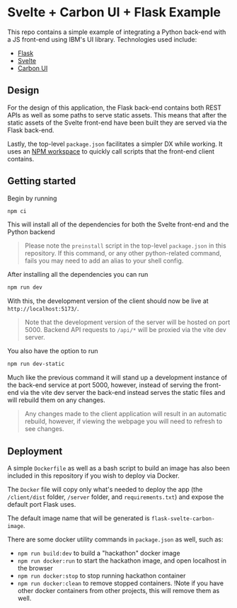 # Svelte + Carbon UI + Flask Example

This repo contains a simple example of integrating a Python back-end with a JS front-end using IBM's UI library. Technologies used include:

- [Flask](https://flask.palletsprojects.com/en/2.3.x/)
- [Svelte](https://svelte.dev/)
- [Carbon UI](https://carbon-components-svelte.onrender.com/)

## Design

For the design of this application, the Flask back-end contains both REST APIs as well as some paths to serve static assets. This means that after the static assets of the Svelte front-end have been built they are served via the Flask back-end.

Lastly, the top-level `package.json` facilitates a simpler DX while working. It uses an [NPM workspace](https://docs.npmjs.com/cli/v7/using-npm/workspaces) to quickly call scripts that the front-end client contains.

## Getting started

Begin by running

```bash
npm ci
```

This will install all of the dependencies for both the Svelte front-end and the Python backend

> Please note the `preinstall` script in the top-level `package.json` in this repository. If this command, or any other python-related command, fails you may need to add an alias to your shell config.

After installing all the dependencies you can run

```bash
npm run dev
```

With this, the development version of the client should now be live at `http://localhost:5173/`.

> Note that the development version of the server will be hosted on port 5000. Backend API requests to `/api/*` will be proxied via the vite dev server.

You also have the option to run

```bash
npm run dev-static
```

Much like the previous command it will stand up a development instance of the back-end service at port 5000, however, instead of serving the front-end via the vite dev server the back-end instead serves the static files and will rebuild them on any changes. 

> Any changes made to the client application will result in an automatic rebuild, however, if viewing the webpage you will need to refresh to see changes.

## Deployment

A simple `Dockerfile` as well as a bash script to build an image has also been included in this repository if you wish to deploy via Docker.

The `Docker` file will copy only what's needed to deploy the app (the `/client/dist` folder, `/server` folder, and `requirements.txt`) and expose the default port Flask uses.

The default image name that will be generated is `flask-svelte-carbon-image`.

There are some docker utility commands in `package.json` as well, such as:
- `npm run build:dev` to build a "hackathon" docker image
- `npm run docker:run` to start the hackathon image, and open localhost in the browser
- `npm run docker:stop` to stop running hackathon container
- `npm run docker:clean` to remove stopped containers. !Note if you have other docker containers from other projects, this will remove them as well.

